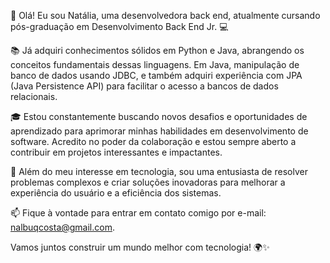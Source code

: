 👋 Olá! Eu sou Natália, uma desenvolvedora back end, atualmente cursando pós-graduação em Desenvolvimento Back End Jr. 💻

📚 Já adquiri conhecimentos sólidos em Python e Java, abrangendo os conceitos fundamentais dessas linguagens. Em Java, manipulação de banco de dados usando JDBC, 
e também adquiri experiência com JPA (Java Persistence API) para facilitar o acesso a bancos de dados relacionais.

🎓 Estou constantemente buscando novos desafios e oportunidades de aprendizado para aprimorar minhas habilidades em desenvolvimento de software. 
Acredito no poder da colaboração e estou sempre aberto a contribuir em projetos interessantes e impactantes.

🚀 Além do meu interesse em tecnologia, sou uma entusiasta de resolver problemas complexos e criar soluções inovadoras para melhorar a experiência do usuário e a eficiência dos sistemas.

📫 Fique à vontade para entrar em contato comigo por e-mail: nalbuqcosta@gmail.com.

Vamos juntos construir um mundo melhor com tecnologia! 🌍✨
